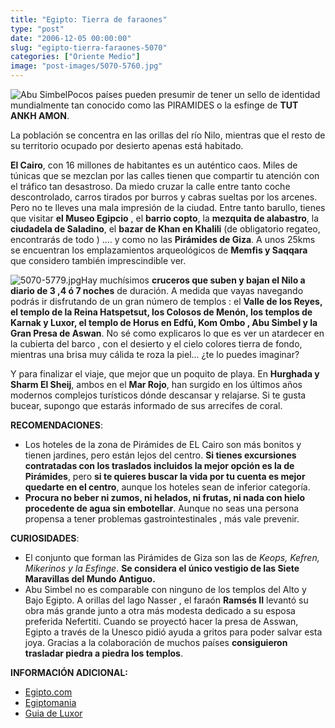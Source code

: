 ```yaml
---
title: "Egipto: Tierra de faraones"
type: "post"
date: "2006-12-05 00:00:00"
slug: "egipto-tierra-faraones-5070"
categories: ["Oriente Medio"]
image: "post-images/5070-5760.jpg"
---
```


![Abu Simbel](post-images/5070-5760.jpg "Abu Simbel")Pocos países pueden presumir de tener un sello de identidad mundialmente tan conocido como las PIRAMIDES o la esfinge de **TUT ANKH AMON**.

La población se concentra en las orillas del río Nilo, mientras que el resto de su territorio ocupado por desierto apenas está habitado.

**El Cairo**, con 16 millones de habitantes es un auténtico caos. Miles de túnicas que se mezclan por las calles tienen que compartir tu atención con el tráfico tan desastroso. Da miedo cruzar la calle entre tanto coche descontrolado, carros tirados por burros y cabras sueltas por los arcenes. Pero no te lleves una mala impresión de la ciudad. Entre tanto barullo, tienes que visitar **el Museo Egipcio** , el **barrio copto**, la **mezquita de alabastro**, la **ciudadela de Saladino**, el **bazar de Khan en Khalili** (de obligatorio regateo, encontrarás de todo ) .... y como no las **Pirámides de Giza**. A unos 25kms se encuentran los emplazamientos arqueológicos de **Memfis y Saqqara** que considero también imprescindible ver.

![5070-5779.jpg](post-images/5070-5779.jpg "5070-5779.jpg")Hay muchísimos **cruceros que suben y bajan el Nilo a diario de 3 ,4 ó 7 noches** de duración. A medida que vayas navegando podrás ir disfrutando de un gran número de templos : el **Valle de los Reyes, el templo de la Reina Hatspetsut, los Colosos de Menón, los templos de Karnak y Luxor, el templo de Horus en Edfú, Kom Ombo , Abu Simbel y la Gran Presa de Aswan**. No sé como explicaros lo que es ver un atardecer en la cubierta del barco , con el desierto y el cielo colores tierra de fondo, mientras una brisa muy cálida te roza la piel... ¿te lo puedes imaginar?

Y para finalizar el viaje, que mejor que un poquito de playa. En **Hurghada y Sharm El Sheij**, ambos en el **Mar Rojo**, han surgido en los últimos años modernos complejos turísticos dónde descansar y relajarse. Si te gusta bucear, supongo que estarás informado de sus arrecifes de coral.

**RECOMENDACIONES**:

- Los hoteles de la zona de Pirámides de EL Cairo son más bonitos y tienen jardines, pero están lejos del centro. **Si tienes excursiones contratadas con los traslados incluidos la mejor opción es la de Pirámides**, pero **si te quieres buscar la vida por tu cuenta es mejor quedarte en el centro**, aunque los hoteles sean de inferior categoría.
- **Procura no beber ni zumos, ni helados, ni frutas, ni nada con hielo procedente de agua sin embotellar**. Aunque no seas una persona propensa a tener problemas gastrointestinales , más vale prevenir.

**CURIOSIDADES**:

- El conjunto que forman las Pirámides de Giza son las de *Keops, Kefren, Mikerinos y la Esfinge*. **Se considera el único vestigio de las Siete Maravillas del Mundo Antiguo.**
- Abu Simbel no es comparable con ninguno de los templos del Alto y Bajo Egipto. A orillas del lago Nasser , el faraón **Ramsés II** levantó su obra más grande junto a otra más modesta dedicado a su esposa preferida Nefertiti. Cuando se proyectó hacer la presa de Asswan, Egipto a través de la Unesco pidió ayuda a gritos para poder salvar esta joya. Gracias a la colaboración de muchos países **consiguieron trasladar piedra a piedra los templos**.

**INFORMACIÓN ADICIONAL:**

- [Egipto.com](http://www.egipto.com/)
- [Egiptomania](http://www.egiptomania.com/oficinaturismoegipto/)
- [Guia de Luxor](http://www.luxorguide.com/)